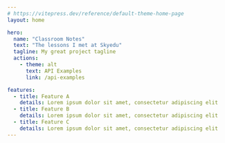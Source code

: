 ```yaml
---
# https://vitepress.dev/reference/default-theme-home-page
layout: home

hero:
  name: "Classroom Notes"
  text: "The lessons I met at Skyedu"
  tagline: My great project tagline
  actions:
    - theme: alt
      text: API Examples
      link: /api-examples

features:
  - title: Feature A
    details: Lorem ipsum dolor sit amet, consectetur adipiscing elit
  - title: Feature B
    details: Lorem ipsum dolor sit amet, consectetur adipiscing elit
  - title: Feature C
    details: Lorem ipsum dolor sit amet, consectetur adipiscing elit
---
```


